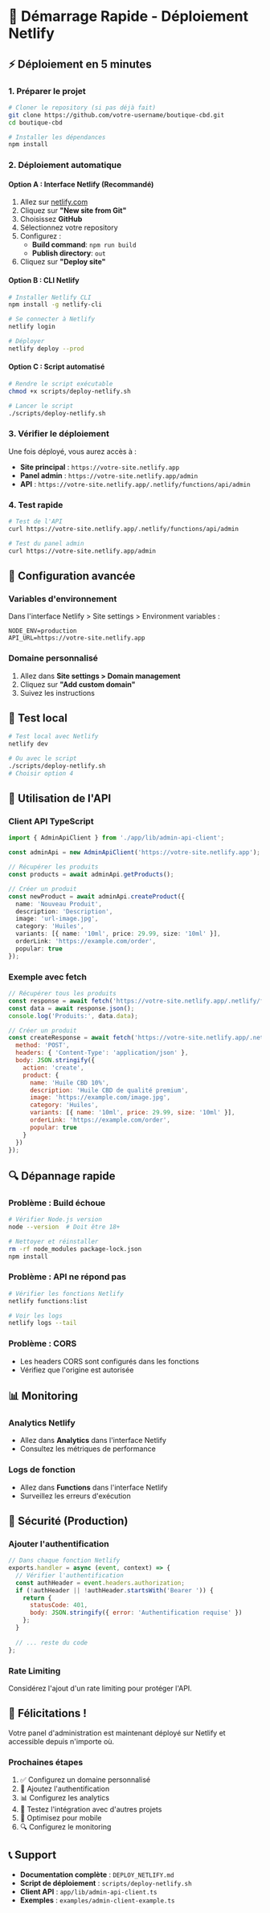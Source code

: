 # 🚀 Démarrage Rapide - Déploiement Netlify

## ⚡ Déploiement en 5 minutes

### 1. Préparer le projet

```bash
# Cloner le repository (si pas déjà fait)
git clone https://github.com/votre-username/boutique-cbd.git
cd boutique-cbd

# Installer les dépendances
npm install
```

### 2. Déploiement automatique

#### Option A : Interface Netlify (Recommandé)

1. Allez sur [netlify.com](https://netlify.com)
2. Cliquez sur **"New site from Git"**
3. Choisissez **GitHub**
4. Sélectionnez votre repository
5. Configurez :
   - **Build command**: `npm run build`
   - **Publish directory**: `out`
6. Cliquez sur **"Deploy site"**

#### Option B : CLI Netlify

```bash
# Installer Netlify CLI
npm install -g netlify-cli

# Se connecter à Netlify
netlify login

# Déployer
netlify deploy --prod
```

#### Option C : Script automatisé

```bash
# Rendre le script exécutable
chmod +x scripts/deploy-netlify.sh

# Lancer le script
./scripts/deploy-netlify.sh
```

### 3. Vérifier le déploiement

Une fois déployé, vous aurez accès à :

- **Site principal** : `https://votre-site.netlify.app`
- **Panel admin** : `https://votre-site.netlify.app/admin`
- **API** : `https://votre-site.netlify.app/.netlify/functions/api/admin`

### 4. Test rapide

```bash
# Test de l'API
curl https://votre-site.netlify.app/.netlify/functions/api/admin

# Test du panel admin
curl https://votre-site.netlify.app/admin
```

## 🔧 Configuration avancée

### Variables d'environnement

Dans l'interface Netlify > Site settings > Environment variables :

```
NODE_ENV=production
API_URL=https://votre-site.netlify.app
```

### Domaine personnalisé

1. Allez dans **Site settings > Domain management**
2. Cliquez sur **"Add custom domain"**
3. Suivez les instructions

## 🧪 Test local

```bash
# Test local avec Netlify
netlify dev

# Ou avec le script
./scripts/deploy-netlify.sh
# Choisir option 4
```

## 📱 Utilisation de l'API

### Client API TypeScript

```typescript
import { AdminApiClient } from './app/lib/admin-api-client';

const adminApi = new AdminApiClient('https://votre-site.netlify.app');

// Récupérer les produits
const products = await adminApi.getProducts();

// Créer un produit
const newProduct = await adminApi.createProduct({
  name: 'Nouveau Produit',
  description: 'Description',
  image: 'url-image.jpg',
  category: 'Huiles',
  variants: [{ name: '10ml', price: 29.99, size: '10ml' }],
  orderLink: 'https://example.com/order',
  popular: true
});
```

### Exemple avec fetch

```javascript
// Récupérer tous les produits
const response = await fetch('https://votre-site.netlify.app/.netlify/functions/api/admin/products');
const data = await response.json();
console.log('Produits:', data.data);

// Créer un produit
const createResponse = await fetch('https://votre-site.netlify.app/.netlify/functions/api/admin/products', {
  method: 'POST',
  headers: { 'Content-Type': 'application/json' },
  body: JSON.stringify({
    action: 'create',
    product: {
      name: 'Huile CBD 10%',
      description: 'Huile CBD de qualité premium',
      image: 'https://example.com/image.jpg',
      category: 'Huiles',
      variants: [{ name: '10ml', price: 29.99, size: '10ml' }],
      orderLink: 'https://example.com/order',
      popular: true
    }
  })
});
```

## 🔍 Dépannage rapide

### Problème : Build échoue
```bash
# Vérifier Node.js version
node --version  # Doit être 18+

# Nettoyer et réinstaller
rm -rf node_modules package-lock.json
npm install
```

### Problème : API ne répond pas
```bash
# Vérifier les fonctions Netlify
netlify functions:list

# Voir les logs
netlify logs --tail
```

### Problème : CORS
- Les headers CORS sont configurés dans les fonctions
- Vérifiez que l'origine est autorisée

## 📊 Monitoring

### Analytics Netlify
- Allez dans **Analytics** dans l'interface Netlify
- Consultez les métriques de performance

### Logs de fonction
- Allez dans **Functions** dans l'interface Netlify
- Surveillez les erreurs d'exécution

## 🔐 Sécurité (Production)

### Ajouter l'authentification

```javascript
// Dans chaque fonction Netlify
exports.handler = async (event, context) => {
  // Vérifier l'authentification
  const authHeader = event.headers.authorization;
  if (!authHeader || !authHeader.startsWith('Bearer ')) {
    return {
      statusCode: 401,
      body: JSON.stringify({ error: 'Authentification requise' })
    };
  }
  
  // ... reste du code
};
```

### Rate Limiting

Considérez l'ajout d'un rate limiting pour protéger l'API.

## 🎉 Félicitations !

Votre panel d'administration est maintenant déployé sur Netlify et accessible depuis n'importe où.

### Prochaines étapes

1. ✅ Configurez un domaine personnalisé
2. 🔐 Ajoutez l'authentification
3. 📊 Configurez les analytics
4. 🧪 Testez l'intégration avec d'autres projets
5. 📱 Optimisez pour mobile
6. 🔍 Configurez le monitoring

## 📞 Support

- **Documentation complète** : `DEPLOY_NETLIFY.md`
- **Script de déploiement** : `scripts/deploy-netlify.sh`
- **Client API** : `app/lib/admin-api-client.ts`
- **Exemples** : `examples/admin-client-example.ts`